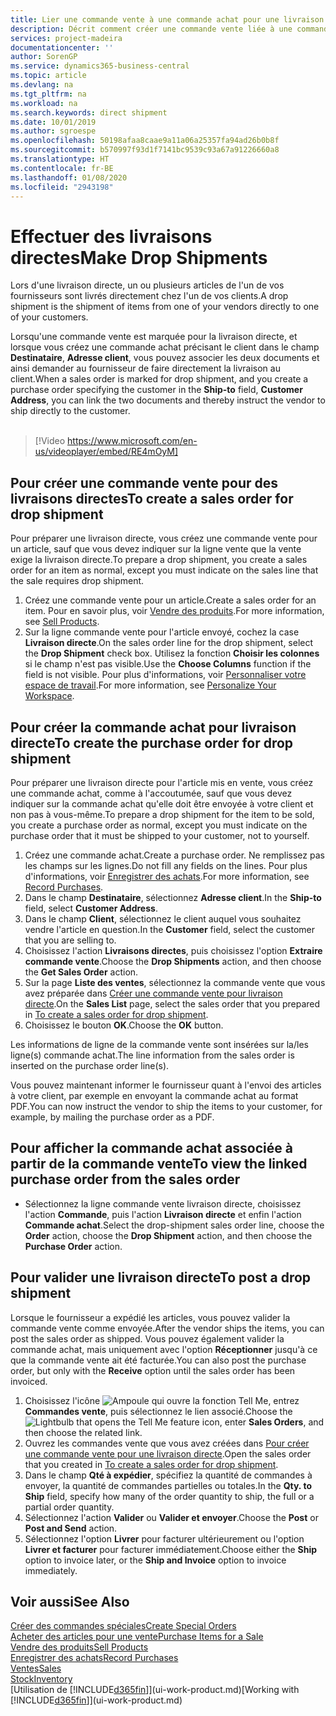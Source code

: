 ```yaml
---
title: Lier une commande vente à une commande achat pour une livraison directe | Microsoft Docs
description: Décrit comment créer une commande vente liée à une commande achat pour permettre la livraison directe du fournisseur au client.
services: project-madeira
documentationcenter: ''
author: SorenGP
ms.service: dynamics365-business-central
ms.topic: article
ms.devlang: na
ms.tgt_pltfrm: na
ms.workload: na
ms.search.keywords: direct shipment
ms.date: 10/01/2019
ms.author: sgroespe
ms.openlocfilehash: 50198afaa8caae9a11a06a25357fa94ad26b0b8f
ms.sourcegitcommit: b570997f93d1f7141bc9539c93a67a91226660a8
ms.translationtype: HT
ms.contentlocale: fr-BE
ms.lasthandoff: 01/08/2020
ms.locfileid: "2943198"
---
```

# <a name="make-drop-shipments"></a><span data-ttu-id="cfdf9-103">Effectuer des livraisons directes</span><span class="sxs-lookup"><span data-stu-id="cfdf9-103">Make Drop Shipments</span></span>
<span data-ttu-id="cfdf9-104">Lors d'une livraison directe, un ou plusieurs articles de l'un de vos fournisseurs sont livrés directement chez l'un de vos clients.</span><span class="sxs-lookup"><span data-stu-id="cfdf9-104">A drop shipment is the shipment of items from one of your vendors directly to one of your customers.</span></span>

<span data-ttu-id="cfdf9-105">Lorsqu'une commande vente est marquée pour la livraison directe, et lorsque vous créez une commande achat précisant le client dans le champ **Destinataire**, **Adresse client**, vous pouvez associer les deux documents et ainsi demander au fournisseur de faire directement la livraison au client.</span><span class="sxs-lookup"><span data-stu-id="cfdf9-105">When a sales order is marked for drop shipment, and you create a purchase order specifying the customer in the **Ship-to** field, **Customer Address**, you can link the two documents and thereby instruct the vendor to ship directly to the customer.</span></span>
<br><br>  
  
> [!Video https://www.microsoft.com/en-us/videoplayer/embed/RE4mOyM]

## <a name="to-create-a-sales-order-for-drop-shipment"></a><span data-ttu-id="cfdf9-106">Pour créer une commande vente pour des livraisons directes</span><span class="sxs-lookup"><span data-stu-id="cfdf9-106">To create a sales order for drop shipment</span></span>
<span data-ttu-id="cfdf9-107">Pour préparer une livraison directe, vous créez une commande vente pour un article, sauf que vous devez indiquer sur la ligne vente que la vente exige la livraison directe.</span><span class="sxs-lookup"><span data-stu-id="cfdf9-107">To prepare a drop shipment, you create a sales order for an item as normal, except you must indicate on the sales line that the sale requires drop shipment.</span></span>

1. <span data-ttu-id="cfdf9-108">Créez une commande vente pour un article.</span><span class="sxs-lookup"><span data-stu-id="cfdf9-108">Create a sales order for an item.</span></span> <span data-ttu-id="cfdf9-109">Pour en savoir plus, voir [Vendre des produits](sales-how-sell-products.md).</span><span class="sxs-lookup"><span data-stu-id="cfdf9-109">For more information, see [Sell Products](sales-how-sell-products.md).</span></span>
2. <span data-ttu-id="cfdf9-110">Sur la ligne commande vente pour l'article envoyé, cochez la case **Livraison directe**.</span><span class="sxs-lookup"><span data-stu-id="cfdf9-110">On the sales order line for the drop shipment, select the **Drop Shipment** check box.</span></span> <span data-ttu-id="cfdf9-111">Utilisez la fonction **Choisir les colonnes** si le champ n'est pas visible.</span><span class="sxs-lookup"><span data-stu-id="cfdf9-111">Use the **Choose Columns** function if the field is not visible.</span></span> <span data-ttu-id="cfdf9-112">Pour plus d'informations, voir [Personnaliser votre espace de travail](ui-personalization-user.md).</span><span class="sxs-lookup"><span data-stu-id="cfdf9-112">For more information, see [Personalize Your Workspace](ui-personalization-user.md).</span></span>

## <a name="to-create-the-purchase-order-for-drop-shipment"></a><span data-ttu-id="cfdf9-113">Pour créer la commande achat pour livraison directe</span><span class="sxs-lookup"><span data-stu-id="cfdf9-113">To create the purchase order for drop shipment</span></span>
<span data-ttu-id="cfdf9-114">Pour préparer une livraison directe pour l'article mis en vente, vous créez une commande achat, comme à l'accoutumée, sauf que vous devez indiquer sur la commande achat qu'elle doit être envoyée à votre client et non pas à vous-même.</span><span class="sxs-lookup"><span data-stu-id="cfdf9-114">To prepare a drop shipment for the item to be sold, you create a purchase order as normal, except you must indicate on the purchase order that it must be shipped to your customer, not to yourself.</span></span>

1. <span data-ttu-id="cfdf9-115">Créez une commande achat.</span><span class="sxs-lookup"><span data-stu-id="cfdf9-115">Create a purchase order.</span></span> <span data-ttu-id="cfdf9-116">Ne remplissez pas les champs sur les lignes.</span><span class="sxs-lookup"><span data-stu-id="cfdf9-116">Do not fill any fields on the lines.</span></span> <span data-ttu-id="cfdf9-117">Pour plus d'informations, voir [Enregistrer des achats](purchasing-how-record-purchases.md).</span><span class="sxs-lookup"><span data-stu-id="cfdf9-117">For more information, see [Record Purchases](purchasing-how-record-purchases.md).</span></span>
2. <span data-ttu-id="cfdf9-118">Dans le champ **Destinataire**, sélectionnez **Adresse client**.</span><span class="sxs-lookup"><span data-stu-id="cfdf9-118">In the **Ship-to** field, select **Customer Address**.</span></span>
3. <span data-ttu-id="cfdf9-119">Dans le champ **Client**, sélectionnez le client auquel vous souhaitez vendre l'article en question.</span><span class="sxs-lookup"><span data-stu-id="cfdf9-119">In the **Customer** field, select the customer that you are selling to.</span></span>
3. <span data-ttu-id="cfdf9-120">Choisissez l'action **Livraisons directes**, puis choisissez l'option **Extraire commande vente**.</span><span class="sxs-lookup"><span data-stu-id="cfdf9-120">Choose the **Drop Shipments** action, and then choose the **Get Sales Order** action.</span></span>
4. <span data-ttu-id="cfdf9-121">Sur la page **Liste des ventes**, sélectionnez la commande vente que vous avez préparée dans [Créer une commande vente pour livraison directe](sales-how-drop-shipment.md#to-create-a-sales-order-for-drop-shipment).</span><span class="sxs-lookup"><span data-stu-id="cfdf9-121">On the **Sales List** page, select the sales order that you prepared in [To create a sales order for drop shipment](sales-how-drop-shipment.md#to-create-a-sales-order-for-drop-shipment).</span></span>
5. <span data-ttu-id="cfdf9-122">Choisissez le bouton **OK**.</span><span class="sxs-lookup"><span data-stu-id="cfdf9-122">Choose the **OK** button.</span></span>

<span data-ttu-id="cfdf9-123">Les informations de ligne de la commande vente sont insérées sur la/les ligne(s) commande achat.</span><span class="sxs-lookup"><span data-stu-id="cfdf9-123">The line information from the sales order is inserted on the purchase order line(s).</span></span>

<span data-ttu-id="cfdf9-124">Vous pouvez maintenant informer le fournisseur quant à l'envoi des articles à votre client, par exemple en envoyant la commande achat au format PDF.</span><span class="sxs-lookup"><span data-stu-id="cfdf9-124">You can now instruct the vendor to ship the items to your customer, for example, by mailing the purchase order as a PDF.</span></span>     

## <a name="to-view-the-linked-purchase-order-from-the-sales-order"></a><span data-ttu-id="cfdf9-125">Pour afficher la commande achat associée à partir de la commande vente</span><span class="sxs-lookup"><span data-stu-id="cfdf9-125">To view the linked purchase order from the sales order</span></span>
* <span data-ttu-id="cfdf9-126">Sélectionnez la ligne commande vente livraison directe, choisissez l'action **Commande**, puis l'action **Livraison directe** et enfin l'action **Commande achat**.</span><span class="sxs-lookup"><span data-stu-id="cfdf9-126">Select the drop-shipment sales order line, choose the **Order** action, choose the **Drop Shipment** action, and then choose the **Purchase Order** action.</span></span>

## <a name="to-post-a-drop-shipment"></a><span data-ttu-id="cfdf9-127">Pour valider une livraison directe</span><span class="sxs-lookup"><span data-stu-id="cfdf9-127">To post a drop shipment</span></span>
<span data-ttu-id="cfdf9-128">Lorsque le fournisseur a expédié les articles, vous pouvez valider la commande vente comme envoyée.</span><span class="sxs-lookup"><span data-stu-id="cfdf9-128">After the vendor ships the items, you can post the sales order as shipped.</span></span> <span data-ttu-id="cfdf9-129">Vous pouvez également valider la commande achat, mais uniquement avec l'option **Réceptionner** jusqu'à ce que la commande vente ait été facturée.</span><span class="sxs-lookup"><span data-stu-id="cfdf9-129">You can also post the purchase order, but only with the **Receive** option until the sales order has been invoiced.</span></span>

1. <span data-ttu-id="cfdf9-130">Choisissez l'icône ![Ampoule qui ouvre la fonction Tell Me](media/ui-search/search_small.png "Dites-moi ce que vous voulez faire"), entrez **Commandes vente**, puis sélectionnez le lien associé.</span><span class="sxs-lookup"><span data-stu-id="cfdf9-130">Choose the ![Lightbulb that opens the Tell Me feature](media/ui-search/search_small.png "Tell me what you want to do") icon, enter **Sales Orders**, and then choose the related link.</span></span>
2. <span data-ttu-id="cfdf9-131">Ouvrez les commandes vente que vous avez créées dans [Pour créer une commande vente pour une livraison directe]().</span><span class="sxs-lookup"><span data-stu-id="cfdf9-131">Open the sales order that you created in [To create a sales order for drop shipment]().</span></span>
3. <span data-ttu-id="cfdf9-132">Dans le champ **Qté à expédier**, spécifiez la quantité de commandes à envoyer, la quantité de commandes partielles ou totales.</span><span class="sxs-lookup"><span data-stu-id="cfdf9-132">In the **Qty. to Ship** field, specify how many of the order quantity to ship, the full or a partial order quantity.</span></span>
4. <span data-ttu-id="cfdf9-133">Sélectionnez l'action **Valider** ou **Valider et envoyer**.</span><span class="sxs-lookup"><span data-stu-id="cfdf9-133">Choose the **Post** or **Post and Send** action.</span></span>
5. <span data-ttu-id="cfdf9-134">Sélectionnez l'option **Livrer** pour facturer ultérieurement ou l'option **Livrer et facturer** pour facturer immédiatement.</span><span class="sxs-lookup"><span data-stu-id="cfdf9-134">Choose either the **Ship** option to invoice later, or the **Ship and Invoice** option to invoice immediately.</span></span>

## <a name="see-also"></a><span data-ttu-id="cfdf9-135">Voir aussi</span><span class="sxs-lookup"><span data-stu-id="cfdf9-135">See Also</span></span>
[<span data-ttu-id="cfdf9-136">Créer des commandes spéciales</span><span class="sxs-lookup"><span data-stu-id="cfdf9-136">Create Special Orders</span></span>](sales-how-to-create-special-orders.md)  
[<span data-ttu-id="cfdf9-137">Acheter des articles pour une vente</span><span class="sxs-lookup"><span data-stu-id="cfdf9-137">Purchase Items for a Sale</span></span>](purchasing-how-purchase-products-sale.md)  
[<span data-ttu-id="cfdf9-138">Vendre des produits</span><span class="sxs-lookup"><span data-stu-id="cfdf9-138">Sell Products</span></span>](sales-how-sell-products.md)  
[<span data-ttu-id="cfdf9-139">Enregistrer des achats</span><span class="sxs-lookup"><span data-stu-id="cfdf9-139">Record Purchases</span></span>](purchasing-how-record-purchases.md)  
[<span data-ttu-id="cfdf9-140">Ventes</span><span class="sxs-lookup"><span data-stu-id="cfdf9-140">Sales</span></span>](sales-manage-sales.md)  
[<span data-ttu-id="cfdf9-141">Stock</span><span class="sxs-lookup"><span data-stu-id="cfdf9-141">Inventory</span></span>](inventory-manage-inventory.md)  
<span data-ttu-id="cfdf9-142">[Utilisation de [!INCLUDE[d365fin](includes/d365fin_md.md)]](ui-work-product.md)</span><span class="sxs-lookup"><span data-stu-id="cfdf9-142">[Working with [!INCLUDE[d365fin](includes/d365fin_md.md)]](ui-work-product.md)</span></span>
